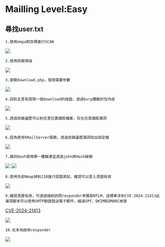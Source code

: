 Mailling Level:Easy
===
尋找user.txt
---
    1.使用nmpa對目標進行SCAN
  
<img src="https://github.com/user-attachments/assets/1239796e-6ddb-4723-a0cc-5a0e30a0d308">

    2.使用目錄掃描

<img src="https://github.com/user-attachments/assets/b9f64963-b4f8-4f74-aa31-e0e6b05cdbbb">

    3.瀏覽download.php，發現需要參數

<img src="https://github.com/user-attachments/assets/9c3dea0a-ed3d-4c33-b8e1-7a14c9591c6a">

    4.回到主頁有發現一個download的按鈕，透過burp攔截封包內容

<img  src="https://github.com/user-attachments/assets/09f25862-743e-4479-84ff-aef0d048a100">

    5.透過目錄遍歷可以到任意位置讀取檔案，存在任意讀取漏洞

<img  src="https://github.com/user-attachments/assets/f9592bc4-1051-4091-b3a2-045219859815">

    6.因為使用hMailServer服務，透過目錄遍歷漏洞找出設定檔
    
<img  src="https://github.com/user-attachments/assets/e86c8fe2-5786-42ad-b240-0ff938abad23">

    7.識別Hash使用哪一種雜湊並透過john將Hash破解

<img  src="https://github.com/user-attachments/assets/0edfc683-db66-4cdf-86f3-0d34a860505b">
<img  src="https://github.com/user-attachments/assets/dc6c0d2c-63a1-4a9a-8579-1006569be241">

    8.使用先前Nmap掃到110進行認證測試，確認可以登入憑證有效

<img  src="https://github.com/user-attachments/assets/4c391322-5d58-468e-b0a7-b78e5ad9f693">

    9.確認憑證有效，可透過強制訪問responder來獲取NTLM，這裡牽涉到CVE-2024-21413此漏洞腳本可以使用SMTP驗證發送電子郵件，繞過SPF、DKIM和DMARC檢查
[CVE-2024-21413](https://github.com/xaitax/CVE-2024-21413-Microsoft-Outlook-Remote-Code-Execution-Vulnerability?tab=readme-ov-file)

<img  src="https://github.com/user-attachments/assets/739f40dc-9f3d-4673-80ed-75903c4a6d8f">

    10.在本地啟用responder

<img  src="https://github.com/user-attachments/assets/4edd12c0-7602-4fc9-8c13-83ff90395d9a">
